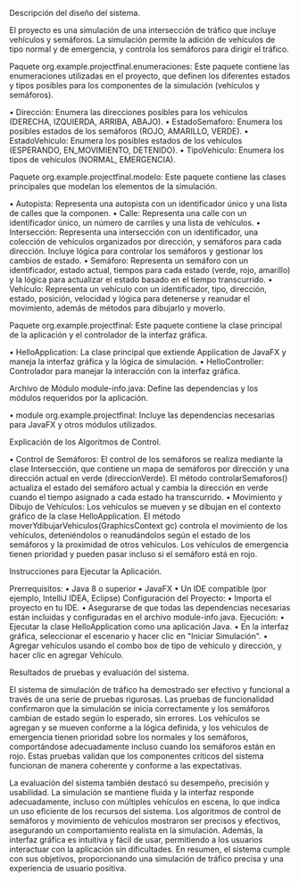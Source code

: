 Descripción del diseño del sistema.

El proyecto es una simulación de una intersección de tráfico que incluye vehículos y semáforos. La simulación permite la adición de vehículos de tipo normal y de emergencia, y controla los semáforos para dirigir el tráfico.

Paquete org.example.projectfinal.enumeraciones: Este paquete contiene las enumeraciones utilizadas en el proyecto, que definen los diferentes estados y tipos posibles para los componentes de la simulación (vehículos y semáforos).

•	Dirección: Enumera las direcciones posibles para los vehículos (DERECHA, IZQUIERDA, ARRIBA, ABAJO).
•	EstadoSemaforo: Enumera los posibles estados de los semáforos (ROJO, AMARILLO, VERDE).
•	EstadoVehiculo: Enumera los posibles estados de los vehículos (ESPERANDO, EN_MOVIMIENTO, DETENIDO).
•	TipoVehiculo: Enumera los tipos de vehículos (NORMAL, EMERGENCIA).

Paquete org.example.projectfinal.modelo: Este paquete contiene las clases principales que modelan los elementos de la simulación.

•	Autopista: Representa una autopista con un identificador único y una lista de calles que la componen.
•	Calle: Representa una calle con un identificador único, un número de carriles y una lista de vehículos.
•	Intersección: Representa una intersección con un identificador, una colección de vehículos organizados por dirección, y semáforos para cada dirección. Incluye lógica para controlar los semáforos y gestionar los cambios de estado.
•	Semáforo: Representa un semáforo con un identificador, estado actual, tiempos para cada estado (verde, rojo, amarillo) y la lógica para actualizar el estado basado en el tiempo transcurrido.
•	Vehículo: Representa un vehículo con un identificador, tipo, dirección, estado, posición, velocidad y lógica para detenerse y reanudar el movimiento, además de métodos para dibujarlo y moverlo.

Paquete org.example.projectfinal: Este paquete contiene la clase principal de la aplicación y el controlador de la interfaz gráfica.

•	HelloApplication: La clase principal que extiende Application de JavaFX y maneja la interfaz gráfica y la lógica de simulación.
•	HelloController: Controlador para manejar la interacción con la interfaz gráfica.

Archivo de Módulo module-info.java: Define las dependencias y los módulos requeridos por la aplicación.

•	module org.example.projectfinal: Incluye las dependencias necesarias para JavaFX y otros módulos utilizados.

Explicación de los Algoritmos de Control.

•	Control de Semáforos: El control de los semáforos se realiza mediante la clase Intersección, que contiene un mapa de semáforos por dirección y una dirección actual en verde (direccionVerde). El método controlarSemaforos() actualiza el estado del semáforo actual y cambia la dirección en verde cuando el tiempo asignado a cada estado ha transcurrido.
•	Movimiento y Dibujo de Vehículos: Los vehículos se mueven y se dibujan en el contexto gráfico de la clase HelloApplication. El método moverYdibujarVehiculos(GraphicsContext gc) controla el movimiento de los vehículos, deteniéndolos o reanudándolos según el estado de los semáforos y la proximidad de otros vehículos. Los vehículos de emergencia tienen prioridad y pueden pasar incluso si el semáforo está en rojo.

Instrucciones para Ejecutar la Aplicación.

Prerrequisitos: 
•	Java 8 o superior
•	JavaFX
•	Un IDE compatible (por ejemplo, IntelliJ IDEA, Eclipse)
Configuración del Proyecto:
•	Importa el proyecto en tu IDE.
•	Asegurarse de que todas las dependencias necesarias están incluidas y configuradas en el archivo module-info.java.
Ejecución:
•	Ejecutar la clase HelloApplication como una aplicación Java.
•	En la interfaz gráfica, seleccionar el escenario y hacer clic en "Iniciar Simulación".
•	Agregar vehículos usando el combo box de tipo de vehículo y dirección, y hacer clic en agregar Vehículo.


Resultados de pruebas y evaluación del sistema.

El sistema de simulación de tráfico ha demostrado ser efectivo y funcional a través de una serie de pruebas rigurosas. Las pruebas de funcionalidad confirmaron que la simulación se inicia correctamente y los semáforos cambian de estado según lo esperado, sin errores. Los vehículos se agregan y se mueven conforme a la lógica definida, y los vehículos de emergencia tienen prioridad sobre los normales y los semáforos, comportándose adecuadamente incluso cuando los semáforos están en rojo. Estas pruebas validan que los componentes críticos del sistema funcionan de manera coherente y conforme a las expectativas.

La evaluación del sistema también destacó su desempeño, precisión y usabilidad. La simulación se mantiene fluida y la interfaz responde adecuadamente, incluso con múltiples vehículos en escena, lo que indica un uso eficiente de los recursos del sistema. Los algoritmos de control de semáforos y movimiento de vehículos mostraron ser precisos y efectivos, asegurando un comportamiento realista en la simulación. Además, la interfaz gráfica es intuitiva y fácil de usar, permitiendo a los usuarios interactuar con la aplicación sin dificultades. En resumen, el sistema cumple con sus objetivos, proporcionando una simulación de tráfico precisa y una experiencia de usuario positiva.

